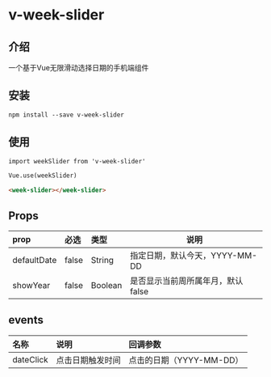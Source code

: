 # v-week-slider
## 介绍
一个基于Vue无限滑动选择日期的手机端组件

## 安装
```html
npm install --save v-week-slider
```

## 使用
```html
import weekSlider from 'v-week-slider'

Vue.use(weekSlider)

<week-slider></week-slider>
```   

## Props
|prop|必选|类型|说明|
|:----    |:---|:----- |-----   |
|defaultDate   | false  | String  | 指定日期，默认今天，YYYY-MM-DD |
| showYear  | false  | Boolean  | 是否显示当前周所属年月，默认false  |

## events
|名称|说明|回调参数|
|:----    |:---|:----- |
| dateClick  | 点击日期触发时间  |  点击的日期（YYYY-MM-DD） |
